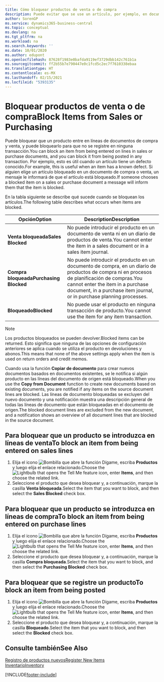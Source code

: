 ```yaml
---
title: Cómo bloquear productos de venta o de compra
description: Puede evitar que se use un artículo, por ejemplo, en documentos de compra o venta.
author: SorenGP
ms.service: dynamics365-business-central
ms.topic: conceptual
ms.devlang: na
ms.tgt_pltfrm: na
ms.workload: na
ms.search.keywords: ''
ms.date: 10/01/2020
ms.author: edupont
ms.openlocfilehash: 87628f1983e0bafda9119ef3729dbb142c761b1a
ms.sourcegitcommit: ff2b55b7e790447e0c1fcd5c2ec7f7610338ebaa
ms.translationtype: HT
ms.contentlocale: es-MX
ms.lasthandoff: 02/15/2021
ms.locfileid: "5393135"
---
```

# <a name="block-items-from-sales-or-purchasing"></a><span data-ttu-id="1c22c-103">Bloquear productos de venta o de compra</span><span class="sxs-lookup"><span data-stu-id="1c22c-103">Block Items from Sales or Purchasing</span></span>
<span data-ttu-id="1c22c-104">Puede bloquear que un producto entre en líneas de documentos de compra y venta, y puede bloquearlo para que no se registre en ninguna transacción.</span><span class="sxs-lookup"><span data-stu-id="1c22c-104">You can block an item from being entered on lines in sales or purchase documents, and you can block it from being posted in any transaction.</span></span> <span data-ttu-id="1c22c-105">Por ejemplo, esto es útil cuando un artículo tiene un defecto conocido.</span><span class="sxs-lookup"><span data-stu-id="1c22c-105">For example, this is useful when an item has a known defect.</span></span> <span data-ttu-id="1c22c-106">Si alguien elige un artículo bloqueado en un documento de compra o venta, un mensaje le informará de que el artículo está bloqueado.</span><span class="sxs-lookup"><span data-stu-id="1c22c-106">If someone chooses a blocked item on a sales or purchase document a message will inform them that the item is blocked.</span></span>

<span data-ttu-id="1c22c-107">En la tabla siguiente se describe qué sucede cuando se bloquean los artículos.</span><span class="sxs-lookup"><span data-stu-id="1c22c-107">The following table describes what occurs when items are blocked.</span></span>  

|<span data-ttu-id="1c22c-108">Opción</span><span class="sxs-lookup"><span data-stu-id="1c22c-108">Option</span></span>|<span data-ttu-id="1c22c-109">Description</span><span class="sxs-lookup"><span data-stu-id="1c22c-109">Description</span></span>|  
|--------------------|------------|  
|<span data-ttu-id="1c22c-110">**Venta bloqueada**</span><span class="sxs-lookup"><span data-stu-id="1c22c-110">**Sales Blocked**</span></span>|<span data-ttu-id="1c22c-111">No puede introducir el producto en un documento de venta ni en un diario de productos de venta.</span><span class="sxs-lookup"><span data-stu-id="1c22c-111">You cannot enter the item in a sales document or in a sales item journal.</span></span>|  
|<span data-ttu-id="1c22c-112">**Compra bloqueada**</span><span class="sxs-lookup"><span data-stu-id="1c22c-112">**Purchasing Blocked**</span></span>|<span data-ttu-id="1c22c-113">No puede introducir el producto en un documento de compra, en un diario de productos de compra ni en procesos de planificación de compras.</span><span class="sxs-lookup"><span data-stu-id="1c22c-113">You cannot enter the item in a purchase document, in a purchase item journal, or in purchase planning processes.</span></span>|  
|<span data-ttu-id="1c22c-114">**Bloqueado**</span><span class="sxs-lookup"><span data-stu-id="1c22c-114">**Blocked**</span></span>|<span data-ttu-id="1c22c-115">No puede usar el producto en ninguna transacción de producto.</span><span class="sxs-lookup"><span data-stu-id="1c22c-115">You cannot use the item for any item transaction.</span></span>|  

> [!NOTE]
> <span data-ttu-id="1c22c-116">Los productos bloqueados se pueden devolver.</span><span class="sxs-lookup"><span data-stu-id="1c22c-116">Blocked items can be returned.</span></span> <span data-ttu-id="1c22c-117">Esto significa que ninguna de las opciones de configuración anteriores se aplica cuando se utiliza el producto en devoluciones y abonos.</span><span class="sxs-lookup"><span data-stu-id="1c22c-117">This means that none of the above settings apply when the item is used on return orders and credit memos.</span></span>

<span data-ttu-id="1c22c-118">Cuando usa la función **Copiar de documento** para crear nuevos documentos basados en documentos existentes, se le notifica si algún producto en las líneas del documento de origen está bloqueado.</span><span class="sxs-lookup"><span data-stu-id="1c22c-118">When you use the **Copy from Document** function to create new documents based on existing documents, you are notified if any items on the source document lines are blocked.</span></span> <span data-ttu-id="1c22c-119">Las líneas de documento bloqueadas se excluyen del nuevo documento y una notificación muestra una descripción general de todas las líneas de documento que están bloqueadas en el documento de origen.</span><span class="sxs-lookup"><span data-stu-id="1c22c-119">The blocked document lines are excluded from the new document, and a notification shows an overview of all document lines that are blocked in the source document.</span></span>

## <a name="to-block-an-item-from-being-entered-on-sales-lines"></a><span data-ttu-id="1c22c-120">Para bloquear que un producto se introduzca en líneas de venta</span><span class="sxs-lookup"><span data-stu-id="1c22c-120">To block an item from being entered on sales lines</span></span>  
1.  <span data-ttu-id="1c22c-121">Elija el icono ![Bombilla que abre la función Dígame](media/ui-search/search_small.png "Dígame qué desea hacer"), escriba **Productos** y luego elija el enlace relacionado.</span><span class="sxs-lookup"><span data-stu-id="1c22c-121">Choose the ![Lightbulb that opens the Tell Me feature](media/ui-search/search_small.png "Tell me what you want to do") icon, enter **Items**, and then choose the related link.</span></span>  
2.  <span data-ttu-id="1c22c-122">Seleccione el producto que desea bloquear y, a continuación, marque la casilla **Venta bloqueada**.</span><span class="sxs-lookup"><span data-stu-id="1c22c-122">Select the item that you want to block, and then select the **Sales Blocked** check box.</span></span>  

## <a name="to-block-an-item-from-being-entered-on-purchase-lines"></a><span data-ttu-id="1c22c-123">Para bloquear que un producto se introduzca en líneas de compra</span><span class="sxs-lookup"><span data-stu-id="1c22c-123">To block an item from being entered on purchase lines</span></span>  
1.  <span data-ttu-id="1c22c-124">Elija el icono ![Bombilla que abre la función Dígame](media/ui-search/search_small.png "Dígame qué desea hacer"), escriba **Productos** y luego elija el enlace relacionado.</span><span class="sxs-lookup"><span data-stu-id="1c22c-124">Choose the ![Lightbulb that opens the Tell Me feature](media/ui-search/search_small.png "Tell me what you want to do") icon, enter **Items**, and then choose the related link.</span></span>  
2.  <span data-ttu-id="1c22c-125">Seleccione el producto que desea bloquear y, a continuación, marque la casilla **Compra bloqueada**.</span><span class="sxs-lookup"><span data-stu-id="1c22c-125">Select the item that you want to block, and then select the **Purchasing Blocked** check box.</span></span>  

## <a name="to-block-an-item-from-being-posted"></a><span data-ttu-id="1c22c-126">Para bloquear que se registre un producto</span><span class="sxs-lookup"><span data-stu-id="1c22c-126">To block an item from being posted</span></span>
1. <span data-ttu-id="1c22c-127">Elija el icono ![Bombilla que abre la función Dígame](media/ui-search/search_small.png "Dígame qué desea hacer"), escriba **Productos** y luego elija el enlace relacionado.</span><span class="sxs-lookup"><span data-stu-id="1c22c-127">Choose the ![Lightbulb that opens the Tell Me feature](media/ui-search/search_small.png "Tell me what you want to do") icon, enter **Items**, and then choose the related link.</span></span>
2. <span data-ttu-id="1c22c-128">Seleccione el producto que desea bloquear y, a continuación, marque la casilla **Bloqueado**.</span><span class="sxs-lookup"><span data-stu-id="1c22c-128">Select the item that you want to block, and then select the **Blocked** check box.</span></span>

## <a name="see-also"></a><span data-ttu-id="1c22c-129">Consulte también</span><span class="sxs-lookup"><span data-stu-id="1c22c-129">See Also</span></span>  
[<span data-ttu-id="1c22c-130">Registro de productos nuevos</span><span class="sxs-lookup"><span data-stu-id="1c22c-130">Register New Items</span></span>](inventory-how-register-new-items.md)  
[<span data-ttu-id="1c22c-131">Inventario</span><span class="sxs-lookup"><span data-stu-id="1c22c-131">Inventory</span></span>](inventory-manage-inventory.md)  


[!INCLUDE[footer-include](includes/footer-banner.md)]
